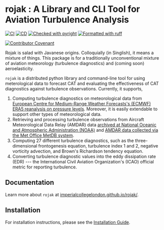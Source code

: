 # rojak : A Library and CLI Tool for Aviation Turbulence Analysis

[![CI](https://github.com/ImperialCollegeLondon/rojak/actions/workflows/ci.yml/badge.svg?branch=master)](https://github.com/ImperialCollegeLondon/rojak/actions/workflows/ci.yml)
[![CD](https://github.com/ImperialCollegeLondon/rojak/actions/workflows/cd.yml/badge.svg?branch=master)](https://github.com/ImperialCollegeLondon/rojak/actions/workflows/cd.yml)
[![Checked with pyright](https://microsoft.github.io/pyright/img/pyright_badge.svg)](https://microsoft.github.io/pyright/)
[![Formatted with ruff](https://img.shields.io/badge/code%20style-ruff-d7ff64)](https://github.com/astral-sh/ruff)

[![Contributor Covenant](https://img.shields.io/badge/Contributor%20Covenant-2.1-4baaaa.svg)](CODE_OF_CONDUCT.md)

Rojak is salad with Javanese origins. Colloquially (in Singlish), it means a mixture of things.
This package is for a traditionally unconventional mixture of aviation meteorology (turbulence diagnostics) and (coming
soon) aeroelasticity.

`rojak` is a distributed python library and command-line tool for using meterological data to forecast CAT and evaluating the effectiveness of CAT diagnostics against turbulence observations.
Currently, it supports,

1. Computing turbulence diagnostics on meteorological data from [European Centre for Medium-Range Weather Forecasts's (ECMWF) ERA5 reanalysis on pressure levels](https://doi.org/10.24381/cds.bd0915c6). Moreover, it is easily extendable to support other types of meteorological data.
2. Retrieving and processing turbulence observations from Aircraft Meteorological Data Relay (AMDAR) data [archived at National Oceanic and Atmospheric Administration (NOAA)](https://amdar.ncep.noaa.gov/index.shtml) and [AMDAR data collected via the Met Office MetDB system](https://catalogue.ceda.ac.uk/uuid/33f44351f9ceb09c495b8cef74860726/).
3. Computing 27 different turbulence diagnostics, such as the three-dimensional frontogenesis equation, turbulence index 1 and 2, negative vorticity advection, and Brown's Richardson tendency equation.
4. Converting turbulence diagnostic values into the eddy dissipation rate (EDR) --- the International Civil Aviation Organization's (ICAO) official metric for reporting turbulence.

## Documentation

Learn more about `rojak` at [imperialcollegelondon.github.io/rojak/](https://imperialcollegelondon.github.io/rojak/).

## Installation

 For installation instructions, please see the [Installation Guide](https://imperialcollegelondon.github.io/rojak/userguide/installguide.html#installation).
